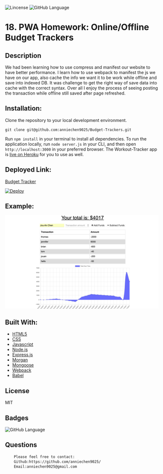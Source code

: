 ![Lincense](https://img.shields.io/apm/l/npm)   ![GitHub Language](https://img.shields.io/github/languages/top/anniechen9025/Budget-Trackers)

# 18. PWA Homework: Online/Offline Budget Trackers

## Description
We had been learning how to use compress and manifest our website to have better performance. I learn how to use webpack to manifest the js we have on our app, also cache the info we want it to be work while offline and save into indexed DB. It was challenge to get the right way of save data into cache with the correct syntax. Over all I enjoy the process of seeing posting the transaction while offline still saved after page refreshed.  

## Installation:

Clone the repository to your local development environment.

```
git clone git@github.com:anniechen9025/Budget-Trackers.git
```

Run `npm install` in your terminal to install all dependencies. To run the application locally, run `node server.js` in your CLI, and then open `http://localhost:3000` in your preferred browser. The Workout-Tracker app is [live on Heroku](https://jouan-budget-trackers.herokuapp.com) for you to use as well.


## Deployed Link:
[Budget Tracker](https://jouan-budget-trackers.herokuapp.com)

[![Deploy](https://www.herokucdn.com/deploy/button.svg)](https://jouan-budget-trackers.herokuapp.com)

## Example:
![Home Page](./public/assets/images/1.png)

## Built With:
- [HTML5](https://html.com/html5/)
- [CSS](https://www.w3.org/Style/CSS/)
- [Javascript](https://www.javascript.com/)
- [Node.js](https://nodejs.org/en/)
- [Express.js](https://expressjs.com/)
- [Morgan](https://www.npmjs.com/package/morgan)
- [Mongoose](https://www.npmjs.com/package/mongoose)
- [Webpack](https://www.npmjs.com/package/webpack)
- [Babel](https://www.npmjs.com/package/@babel/core)

## License
MIT 

## Badges
![GitHub Language](https://img.shields.io/github/languages/top/anniechen9025/Budget-Trackers?style=for-the-badge)


## Questions
        Please feel free to contact: 
        Github:https://github.com/anniechen9025/
        Email:anniechen9025@gmail.com

